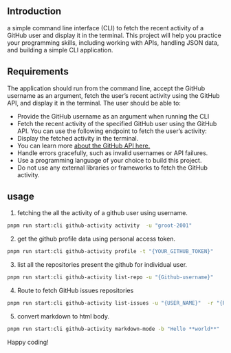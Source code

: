 ## Introduction
 a simple command line interface (CLI) to fetch the recent activity of a GitHub user and display it in the terminal. This project will help you practice your programming skills, including working with APIs, handling JSON data, and building a simple CLI application.

## Requirements
The application should run from the command line, accept the GitHub username as an argument, fetch the user’s recent activity using the GitHub API, and display it in the terminal. The user should be able to:

- Provide the GitHub username as an argument when running the CLI
- Fetch the recent activity of the specified GitHub user using the GitHub API. You can use the following endpoint to fetch the user’s activity:
- Display the fetched activity in the terminal.
- You can learn more <ins> [about the GitHub API here.](https://docs.github.com/en/rest/activity/events?apiVersion=2022-11-28) </ins>
- Handle errors gracefully, such as invalid usernames or API failures.
- Use a programming language of your choice to build this project.
- Do not use any external libraries or frameworks to fetch the GitHub activity.

## usage

1. fetching the all the activity of a github user using username.

```bash
pnpm run start:cli github-activity activity  -u "groot-2001"
```

2. get the github profile data using personal access token.

```bash
pnpm run start:cli github-activity profile -t "{YOUR_GITHUB_TOKEN}"
```

3. list all the repositories present the github for individual user.

```bash
pnpm run start:cli github-activity list-repo -u "{Github-username}"
```

4. Route to fetch GitHub issues repositories

```bash
pnpm run start:cli github-activity list-issues -u "{USER_NAME}"  -r "{REPO_NAME}" -p {PAGE_NUMBER}
```

5. convert markdown to html body.

```bash
pnpm run start:cli github-activity markdown-mode -b "Hello **world**"
```

Happy coding!
